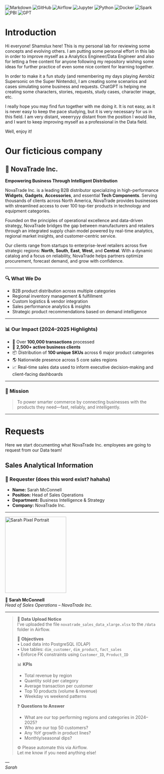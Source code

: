 ![Markdown](https://img.shields.io/badge/Markdown-000000?style=for-the-badge&logo=markdown&logoColor=white)
![GitHub](https://img.shields.io/badge/GitHub-100000?style=for-the-badge&logo=github&logoColor=white)
![Airflow](https://img.shields.io/badge/Airflow-017CEE?style=for-the-badge&logo=Apache%20Airflow&logoColor=white)
![Jupyter](https://img.shields.io/badge/Jupyter-F37626.svg?&style=for-the-badge&logo=Jupyter&logoColor=white)
![Python](https://img.shields.io/badge/Python-FFD43B?style=for-the-badge&logo=python&logoColor=blue)
![Docker](https://img.shields.io/badge/Docker-2CA5E0?style=for-the-badge&logo=docker&logoColor=white)
![Spark](https://img.shields.io/badge/Apache_Spark-FFFFFF?style=for-the-badge&logo=apachespark&logoColor=#E35A16)
![PBI](https://img.shields.io/badge/PowerBI-F2C811?style=for-the-badge&logo=Power%20BI&logoColor=white)
![GPT](https://img.shields.io/badge/ChatGPT%204o-000000?style=for-the-badge&logo=openai&logoColor=white&label=)

# Introduction

Hi everyone! Shamslux here! This is my personal lab for reviewing some concepts and evolving others. I am putting some personal effort in this lab in order to improve myself as a Analytics Engineer/Data Engineer and 
also for letting a free content for anyone following my repository wishing some ideas for further practice of even some nice content for learning together. 

In order to make it a fun study (and remembering my days playing Aerobiz Supersonic on the Super Nintendo), I am creating some scenarios and cases simulating some business and requests. ChatGPT is helping me creating
some characters, stories, requests, study cases, character image, etc.

I really hope you may find fun together with me doing it. It is not easy, as it is never easy to keep the pace studying, but it is very necessary for us in this field. I am very distant, veeerryyy distant from the position
I would like, and I want to keep improving myself as a professional in the Data field. 

Well, enjoy it!

# Our ficticious company


## 🏢 **NovaTrade Inc.**

**Empowering Business Through Intelligent Distribution**

NovaTrade Inc. is a leading B2B distributor specializing in high-performance **Widgets**, **Gadgets**, **Accessories**, and essential **Tech Components**. Serving thousands of clients across North America, NovaTrade provides businesses with streamlined access to over 100 top-tier products in technology and equipment categories.

Founded on the principles of operational excellence and data-driven strategy, NovaTrade bridges the gap between manufacturers and retailers through an integrated supply chain model powered by real-time analytics, regional market insights, and customer-centric service.

Our clients range from startups to enterprise-level retailers across five strategic regions: **North**, **South**, **East**, **West**, and **Central**. With a dynamic catalog and a focus on reliability, NovaTrade helps partners optimize procurement, forecast demand, and grow with confidence.

---

### 🔍 **What We Do**

* B2B product distribution across multiple categories
* Regional inventory management & fulfillment
* Custom logistics & vendor integration
* Sales performance analytics & insights
* Strategic product recommendations based on demand intelligence

---

### 📊 **Our Impact (2024–2025 Highlights)**

* 💼 Over **100,000 transactions** processed
* 🛒 **2,500+ active business clients**
* 📦 Distribution of **100 unique SKUs** across 6 major product categories
* 🌎 Nationwide presence across 5 core sales regions
* 📈 Real-time sales data used to inform executive decision-making and client-facing dashboards

---

### 🚀 **Mission**

> To power smarter commerce by connecting businesses with the products they need—fast, reliably, and intelligently.

---

# Requests

Here we start documenting what NovaTrade Inc. employees are going to request from our Data team!

## Sales Analytical Information


### 👤 Requester (does this word exist? hahaha)

- **Name:** Sarah McConnell  
- **Position:** Head of Sales Operations  
- **Department:** Business Intelligence & Strategy  
- **Company:** NovaTrade Inc.

---

<img src="https://github.com/user-attachments/assets/3eadb201-c3aa-4149-8529-d20b8e7a1828" alt="Sarah Pixel Portrait" width="200" height="250">

**🎤 Sarah McConnell**  
*Head of Sales Operations – NovaTrade Inc.*

---

> 📁 **Data Upload Notice**  
> I’ve uploaded the file `novatrade_sales_data_xlarge.xlsx` to the `/data` folder in Airflow.
>
> 🧠 **Objectives**  
> • Load data into PostgreSQL (OLAP)  
> • Use tables: `dim_customer`, `dim_product`, `fact_sales`  
> • Enforce FK constraints using `Customer_ID`, `Product_ID`
>
> 📊 **KPIs**  
> - Total revenue by region  
> - Quantity sold per category  
> - Average transaction per customer  
> - Top 10 products (volume & revenue)  
> - Weekday vs weekend patterns  
>
> ❓ **Questions to Answer**  
> - What are our top performing regions and categories in 2024–2025?  
> - Who are our top 50 customers?  
> - Any YoY growth in product lines?  
> - Monthly/seasonal dips?
>
> ⚙️ Please automate this via Airflow.  
> Let me know if you need anything else!

—  
*Sarah*




